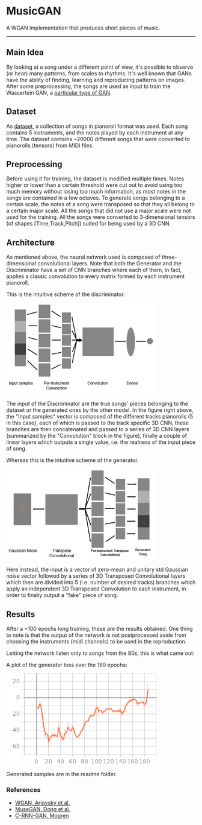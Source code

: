# MusicGAN  
A WGAN implementation that produces short pieces of music.

---

## Main Idea

By looking at a song under a different point of view, it's possible to observe (or hear) many patterns, from scales to rhythms. 
It's well known that GANs have the ability of finding, learning and reproducing patterns on images.
After some preprocessing, the songs are used as input to train the Wassertein GAN, a [particular type of GAN](https://arxiv.org/pdf/1701.07875.pdf).

## Dataset

As [dataset](http://colinraffel.com/projects/lmd/), a collection of songs in pianoroll format was used. Each song contains 5 instruments, and the notes played by
each instrument at any time. The dataset contains ~20000 different songs that were converted to pianorolls (tensors) from MIDI files.

## Preprocessing

Before using it for training, the dataset is modified multiple times. Notes higher or lower than a certain threshold were cut out
to avoid using too much memory without losing too much information, as most notes in the songs are contained in a few octaves.
To generate songs belonging to a certain scale, the notes of a song were transposed so that they all belong to a certain major scale.
All the songs that did not use a major scale were not used for the training.
All the songs were converted to 3-dimensional tensors (of shapes \[Time,Track,Pitch]) suited for being used by a 3D CNN.

## Architecture

As mentioned above, the neural network used is composed of three-dimensional convolutional layers. Note that both the Generator and the Discriminator have a set of CNN branches where each of them, in fact, applies a classic convolution to every matrix formed by each instrument pianoroll.

This is the intuitive scheme of the discriminator.

<img src="readme/Discriminator.png" width="400" height="242">

The input of the Discriminator are the true songs' pieces belonging to the dataset or the generated ones by the other model. In the figure right above, the "Input samples" vector is composed of the different tracks pianorolls (5 in this case), each of which is passed to the track specific 3D CNN, these branches are then concatenated and passed to a series of 3D CNN layers (summarized by the "Convolution" block in the figure), finally a couple of linear layers which outputs a single value, i.e. the realness of the input piece of song.

Whereas this is the intuitive scheme of the generator.

<img src="readme/Generator.png" width="400" height="242">

Here instead, the input is a vector of zero-mean and unitary std Gaussian noise vector followed by a series of 3D Transposed Convolutional layers which then are divided into 5 (i.e. number of desired tracks) branches which apply an independent 3D Transposed Convolution to each instrument, in order to finally output a "fake" piece of song.


## Results

After a ~100 epochs long training, these are the results obtained. One thing to note is that the output of the network is not postprocessed aside from choosing the instruments (midi channels) to be used in the reproduction. 

Letting the network listen only to songs from the 80s, this is what came out:

A plot of the generator loss over the 190 epochs:

<img src="readme/Loss_Generator.png" width="400" height="242">

Generated samples are in the readme folder.

### References

- [WGAN, Arjovsky et al.](https://arxiv.org/pdf/1701.07875.pdf)
- [MuseGAN, Dong et al.](https://arxiv.org/pdf/1709.06298.pdf)
- [C-RNN-GAN, Mogren](http://mogren.one/publications/2016/c-rnn-gan/mogren2016crnngan.pdf)
